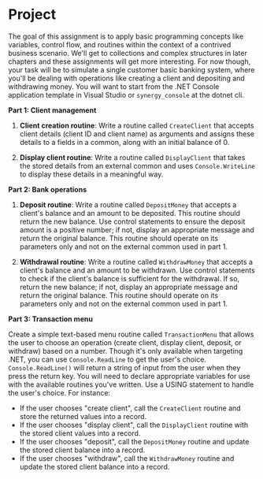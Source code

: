 # Project
The goal of this assignment is to apply basic programming concepts like variables, control flow, and routines within the context of a contrived business scenario. We'll get to collections and complex structures in later chapters and these assignments will get more interesting. For now though, your task will be to simulate a single customer basic banking system, where you'll be dealing with operations like creating a client and depositing and withdrawing money. You will want to start from the .NET Console application template in Visual Studio or `synergy_console` at the dotnet cli.

**Part 1: Client management**

1.  **Client creation routine**: Write a routine called `CreateClient` that accepts client details (client ID and client name) as arguments and assigns these details to a fields<!--Should this be just "fields"? Or are we talking about alpha fields?--> in a common, along with an initial balance of 0.

2.  **Display client routine**: Write a routine called `DisplayClient` that takes the stored details from an external common and uses `Console.WriteLine` to display these details in a meaningful way.

**Part 2: Bank operations**

1.  **Deposit routine**: Write a routine called `DepositMoney` that accepts a client's balance and an amount to be deposited. This routine should return the new balance. Use control statements to ensure the deposit amount is a positive number; if not, display an appropriate message and return the original balance. This routine should operate on its parameters only and not on the external common used in part 1.

2.  **Withdrawal routine**: Write a routine called `WithdrawMoney` that accepts a client's balance and an amount to be withdrawn. Use control statements to check if the client's balance is sufficient for the withdrawal. If so, return the new balance; if not, display an appropriate message and return the original balance. This routine should operate on its parameters only and not on the external common used in part 1.

**Part 3: Transaction menu**

Create a simple text-based menu routine called `TransactionMenu` that allows the user to choose an operation (create client, display client, deposit, or withdraw) based on a number. Though it's only available when targeting .NET, you can use `Console.ReadLine` to get the user's choice. `Console.ReadLine()` will return a string of input from the user when they press the return key. You will need to declare appropriate variables for use with the available routines you've written. Use a USING statement to handle the user's choice. For instance:

-   If the user chooses "create client", call the `CreateClient` routine and store the returned values into a record.
-   If the user chooses "display client", call the `DisplayClient` routine with the stored client values into a record.
-   If the user chooses "deposit", call the `DepositMoney` routine and update the stored client balance into a record.
-   If the user chooses "withdraw", call the `WithdrawMoney` routine and update the stored client balance into a record.